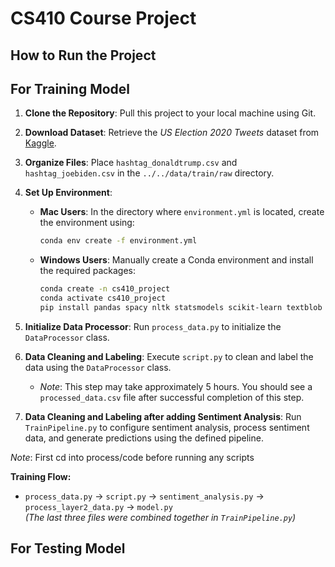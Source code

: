 # CS410 Course Project

## How to Run the Project

## For Training Model

1. **Clone the Repository**: Pull this project to your local machine using Git.

2. **Download Dataset**: Retrieve the *US Election 2020 Tweets* dataset from [Kaggle](https://www.kaggle.com/datasets/manchunhui/us-election-2020-tweets/data).

3. **Organize Files**: Place `hashtag_donaldtrump.csv` and `hashtag_joebiden.csv` in the `../../data/train/raw` directory.

4. **Set Up Environment**:
   - **Mac Users**: In the directory where `environment.yml` is located, create the environment using:
     ```bash
     conda env create -f environment.yml
     ```
   - **Windows Users**: Manually create a Conda environment and install the required packages:
     ```bash
     conda create -n cs410_project
     conda activate cs410_project
     pip install pandas spacy nltk statsmodels scikit-learn textblob tiktoken transformers sentencepiece
     ```

5. **Initialize Data Processor**: Run `process_data.py` to initialize the `DataProcessor` class.

6. **Data Cleaning and Labeling**: Execute `script.py` to clean and label the data using the `DataProcessor` class. 
   - *Note*: This step may take approximately 5 hours. You should see a `processed_data.csv` file after successful completion of this step.

7. **Data Cleaning and Labeling after adding Sentiment Analysis**: Run `TrainPipeline.py` to configure sentiment analysis, process sentiment data, and generate predictions using the defined pipeline.

*Note*:  First cd into process/code before running any scripts

**Training Flow:**
- `process_data.py` → `script.py` → `sentiment_analysis.py` → `process_layer2_data.py` → `model.py`  
  *(The last three files were combined together in `TrainPipeline.py`)*


## For Testing Model
